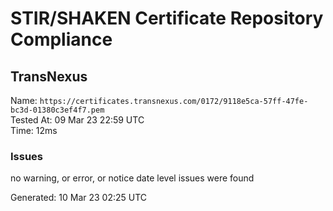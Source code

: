 # STIR/SHAKEN Certificate Repository Compliance

## TransNexus

Name: `https://certificates.transnexus.com/0172/9118e5ca-57ff-47fe-bc3d-01380c3ef4f7.pem`\
Tested At: 09 Mar 23 22:59 UTC\
Time: 12ms

### Issues

no warning, or error, or notice date level issues were found

Generated: 10 Mar 23 02:25 UTC